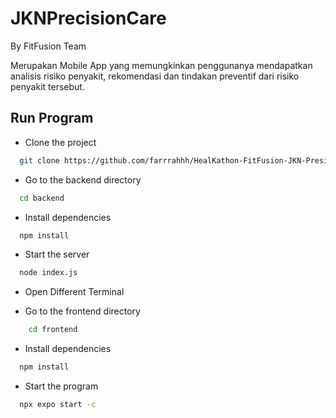 
# JKNPrecisionCare

By FitFusion Team

Merupakan Mobile App yang memungkinkan penggunanya mendapatkan analisis risiko penyakit, rekomendasi dan tindakan preventif dari risiko penyakit tersebut.
 



## Run Program

- Clone the project

```bash
  git clone https://github.com/farrrahhh/HealKathon-FitFusion-JKN-PresicionCare.git
```

- Go to the backend directory

```bash
  cd backend
```

- Install dependencies

```bash
  npm install
```

- Start the server

```bash
  node index.js
```

- Open Different Terminal


- Go to the frontend directory
```bash
    cd frontend
```

- Install dependencies

```bash
  npm install
```

- Start the program

```bash
  npx expo start -c
```
